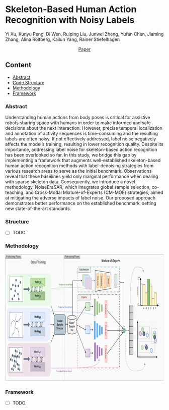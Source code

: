 

# Skeleton-Based Human Action Recognition with Noisy Labels

Yi Xu, Kunyu Peng, Di Wen, Ruiping Liu, Junwei Zheng, Yufan Chen, Jiaming Zhang, Alina Roitberg, Kailun Yang, Rainer Stiefelhagen
<p align="center">
  <p align="center">
    <a href="https://arxiv.org/abs/2403.09975">Paper</a>
  </p>

</p>
 
## Content

- [Abstract](#Abstract)
- [Code Structure](#Structure)
- [Methodology](#Methodology)
- [Framework](#Framework)

### Abstract

Understanding human actions from body poses is critical for assistive robots sharing space with humans in order to make informed and safe decisions about the next interaction. However, precise temporal localization and annotation of activity sequences is time-consuming and the resulting labels are often noisy. If not effectively addressed, label noise negatively affects the model’s training, resulting in lower recognition quality. Despite its importance, addressing label noise for skeleton-based action recognition has been overlooked so far. In this study, we bridge this gap by implementing a framework that augments well-established skeleton-based human action recognition methods with label-denoising strategies from various research areas to serve as the initial benchmark. Observations reveal that these baselines yield only marginal performance when dealing with sparse skeleton data. Consequently, we introduce a novel methodology, NoiseEraSAR, which integrates global sample selection, co-teaching, and Cross-Modal Mixture-of-Experts (CM-MOE) strategies, aimed at mitigating the adverse impacts of label noise. Our proposed approach demonstrates better performance on the established benchmark, setting new state-of-the-art standards. 



### Structure
- [ ] TODO.

### Methodology 
<p align="center">
  <a>
    <img src="image/structure.png" alt="Structure" width="1000" height="400">
  </a>
</p>


### Framework

- [ ] TODO.






